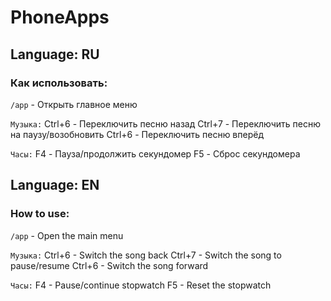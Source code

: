 # PhoneApps
## Language: RU
### Как использовать:
```/app``` - Открыть главное меню

``Музыка:``
Ctrl+6 - Переключить песню назад
Ctrl+7 - Переключить песню на паузу/возобновить
Ctrl+6 - Переключить песню вперёд

``Часы:``
F4 - Пауза/продолжить секундомер
F5 - Сброс секундомера

## Language: EN
### How to use:
```/app``` - Open the main menu

``Музыка:``
Ctrl+6 - Switch the song back
Ctrl+7 - Switch the song to pause/resume
Ctrl+6 - Switch the song forward

``Часы:``
F4 - Pause/continue stopwatch
F5 - Reset the stopwatch
